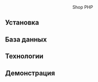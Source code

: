 <div align="center">
<p>Shop PHP</p>
</div>

## Установка 

## База данных

## Технологии

## Демонстрация